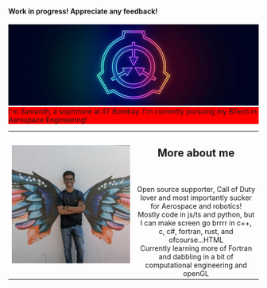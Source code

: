 #### Work in progress! Appreciate any feedback!
<img src='SCP_LOGO_CROPPED.jpg' alt='Seven Seals, Seven Rings, Seven Thrones for the Scarlet King'>


<div style="background-color: #FF0000">I'm Samanth, a sophmore at IIT Bombay. I'm currently pursuing my BTech in Aerospace Engineering!</div>

<table align='Center'>
  <tr>
    <td><div width=50%><img src ='My_Picture.jpeg'></div></td>
    <td width=50%><div align='center'><div><h2>More about me</h2></div><br><br><div>Open source supporter, Call of Duty lover and most importantly sucker for Aerospace and robotics!<br>Mostly code in js/ts and python, but I can make screen go brrrr in c++, c, c#, fortran, rust, and ofcourse...HTML<br>Currently learning more of Fortran and dabbling in a bit of computational engineering and openGL</div></td>
  </tr>
</table>

<!--
**Sam-MARTis/Sam-MARTis** is a ✨ _special_ ✨ repository because its `README.md` (this file) appears on your GitHub profile.

Here are some ideas to get you started:

- 🔭 I’m currently working on ...
- 🌱 I’m currently learning ...
- 👯 I’m looking to collaborate on ...
- 🤔 I’m looking for help with ...
- 💬 Ask me about ...
- 📫 How to reach me: ...
- 😄 Pronouns: ...
- ⚡ Fun fact: ...
-->
